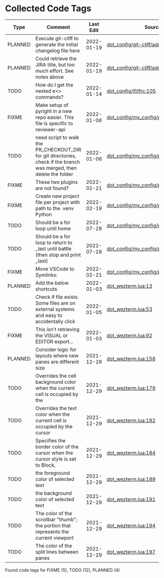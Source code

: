 # Collected Code Tags

| Type    | Comment                                                                                                             | Last Edit   | Source File                                                                                                                                                                       |
|---------|---------------------------------------------------------------------------------------------------------------------|-------------|-----------------------------------------------------------------------------------------------------------------------------------------------------------------------------------|
| PLANNED | Execute git-cliff to generate the initial changelog file here                                                       | 2022-01-19  | [dot_config/git-cliff/add_jira_links.py:47](https://github.com/KyleKing/dotfiles/blame/f1a796bac4ed86d35a3861cf5c1357fc53caaae5/dot_config/git-cliff/add_jira_links.py#L47)       |
| PLANNED | Could retrieve the JIRA title, but too much effort. See notes above                                                 | 2022-01-19  | [dot_config/git-cliff/add_jira_links.py:56](https://github.com/KyleKing/dotfiles/blame/f1a796bac4ed86d35a3861cf5c1357fc53caaae5/dot_config/git-cliff/add_jira_links.py#L56)       |
| TODO    | How do I get the nested e<> commands?                                                                               | 2022-01-14  | [dot_config/lf/lfrc:105](https://github.com/KyleKing/dotfiles/blame/89abe435dc8a4b8517ace743251854aad207197b/dot_config/lf/lfrc#L105)                                             |
| FIXME   | Make setup of pyright in a new repo easier. This file is specific to reviewer-api                                   | 2022-01-06  | [dot_config/my_config/private__git.sh:71](https://github.com/KyleKing/dotfiles/blame/1c323aaab68a6ad32d196a99d2443317ca4d24cc/dot_config/my_config/private__git.sh#L29)           |
| TODO    | need script to walk the PR_CHECKOUT_DIR for git directories, check if the branch was merged, then delete the folder | 2022-01-06  | [dot_config/my_config/private__git.sh:75](https://github.com/KyleKing/dotfiles/blame/1c323aaab68a6ad32d196a99d2443317ca4d24cc/dot_config/my_config/private__git.sh#L33)           |
| FIXME   | These two plugins are not found?                                                                                    | 2022-02-21  | [dot_config/my_config/private__omz.sh:119](https://github.com/KyleKing/dotfiles/blame/0e93abff0289608b84c03589bf43698d6a344d45/dot_config/my_config/private__omz.sh#L116)         |
| FIXME   | Create new project file per project with path to the .venv Python                                                   | 2022-02-19  | [dot_config/my_config/private__sublime.sh:5](https://github.com/KyleKing/dotfiles/blame/5d311fd72496f901056c4924d3d0c6ec7115d427/dot_config/my_config/private__sublime.sh#L5)     |
| TODO    | Should be a for loop until home                                                                                     | 2022-07-28  | [dot_config/my_config/private_cli_tools.sh:57](https://github.com/KyleKing/dotfiles/blame/b8605e0e56543fe52ff2224ed0f670ef4bfe90ea/dot_config/my_config/private_cli_tools.sh#L57) |
| TODO    | Should be a for loop to return to _last until battle (then stop and print _last)                                    | 2022-07-28  | [dot_config/my_config/private_cli_tools.sh:61](https://github.com/KyleKing/dotfiles/blame/b8605e0e56543fe52ff2224ed0f670ef4bfe90ea/dot_config/my_config/private_cli_tools.sh#L61) |
| FIXME   | Move VSCode to Symlinks:                                                                                            | 2022-02-21  | [dot_config/my_config/private_sync.sh:38](https://github.com/KyleKing/dotfiles/blame/0e93abff0289608b84c03589bf43698d6a344d45/dot_config/my_config/private_sync.sh#L38)           |
| PLANNED | Add the below shortcuts                                                                                             | 2022-01-03  | [dot_wezterm.lua:13](https://github.com/KyleKing/dotfiles/blame/9d269aec91af04b634d042ecb3b9dd3b9141d4c0/dot_wezterm.lua#L13)                                                     |
| TODO    | Check if file exists. Some files are on external systems and easy to accidentally click                             | 2022-01-05  | [dot_wezterm.lua:53](https://github.com/KyleKing/dotfiles/blame/bc0f2aabd7630b73c62aae54179a2e1a4f50dca5/dot_wezterm.lua#L53)                                                     |
| FIXME   | This isn't retrieving the VISUAL or EDITOR export...                                                                | 2022-01-03  | [dot_wezterm.lua:92](https://github.com/KyleKing/dotfiles/blame/7ec8efaa9034f6f5a6b3a386c8b1f450019730c1/dot_wezterm.lua#L87)                                                     |
| PLANNED | Consider logic for layouts where new panes are different size                                                       | 2021-12-28  | [dot_wezterm.lua:158](https://github.com/KyleKing/dotfiles/blame/5032eb37c827d2d62bf361c54ea859766b62746c/dot_wezterm.lua#L34)                                                    |
| TODO    | Overrides the cell background color when the current cell is occupied by the                                        | 2021-12-29  | [dot_wezterm.lua:179](https://github.com/KyleKing/dotfiles/blame/e08c076f6fb85776a15331427dc8394d076ec6f8/dot_wezterm.lua#L56)                                                    |
| TODO    | Overrides the text color when the current cell is occupied by the cursor                                            | 2021-12-29  | [dot_wezterm.lua:182](https://github.com/KyleKing/dotfiles/blame/e08c076f6fb85776a15331427dc8394d076ec6f8/dot_wezterm.lua#L59)                                                    |
| TODO    | Specifies the border color of the cursor when the cursor style is set to Block,                                     | 2021-12-29  | [dot_wezterm.lua:184](https://github.com/KyleKing/dotfiles/blame/e08c076f6fb85776a15331427dc8394d076ec6f8/dot_wezterm.lua#L61)                                                    |
| TODO    | the foreground color of selected text                                                                               | 2021-12-29  | [dot_wezterm.lua:189](https://github.com/KyleKing/dotfiles/blame/e08c076f6fb85776a15331427dc8394d076ec6f8/dot_wezterm.lua#L66)                                                    |
| TODO    | the background color of selected text                                                                               | 2021-12-29  | [dot_wezterm.lua:191](https://github.com/KyleKing/dotfiles/blame/e08c076f6fb85776a15331427dc8394d076ec6f8/dot_wezterm.lua#L68)                                                    |
| TODO    | The color of the scrollbar "thumb"; the portion that represents the current viewport                                | 2021-12-29  | [dot_wezterm.lua:194](https://github.com/KyleKing/dotfiles/blame/e08c076f6fb85776a15331427dc8394d076ec6f8/dot_wezterm.lua#L71)                                                    |
| TODO    | The color of the split lines between panes                                                                          | 2021-12-29  | [dot_wezterm.lua:197](https://github.com/KyleKing/dotfiles/blame/e08c076f6fb85776a15331427dc8394d076ec6f8/dot_wezterm.lua#L74)                                                    |

Found code tags for FIXME (5), TODO (12), PLANNED (4)

<!-- calcipy:skip_tags -->

